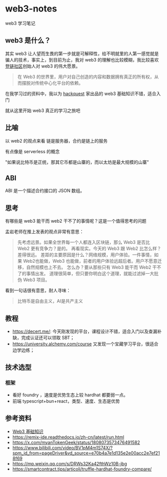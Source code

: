 # web3-notes
web3 学习笔记

## web3 是什么？
其实 web3 让人望而生畏的第一步就是可解释性，给不明就里的人第一感觉就是骗人的技术，事实上，到目前为止，我对 web3 的理解也比较模糊，我比较喜欢[登链社区](https://learnblockchain.cn/)创始人对 web3 的伟大愿景。

>在 Web3 的世界里，用户对自己创造的内容和数据拥有真正的所有权，从而摆脱对传统中心化平台的依赖。

在我学习过的资料中，我以为 [hackquest](https://www.hackquest.io) 家出品的 web3 基础知识不错，适合入门

就从这里开始 web3 真正的学习之旅吧

## 比喻
以 web2 的观点来看
链是服务器，合约是链上的服务

有点像是 serverless 的概念

"如果说比特币是正统，那其它币都是山寨的，而以太坊是最大规模的山寨"

## ABI
ABI 是一个描述合约接口的 JSON 数组。

## 思考
有哪些是 web3 能干而 web2 干不了的事情呢？这是一个值得思考的问题

孟岩老师在推上发表的观点非常有意思：
>先考虑远景。如果全世界每一个人都连入区块链，那么 Web3 是否比 Web2 更有竞争力？是的。
再看现实。今天的 Web3 跟 Web2 比怎么样？差得很远。
差距的主要原因是什么？网络规模，用户体验。一件事情，如果 Web2也能做，Web3 也能做，前者的用户体验远超后者。用户不愿意迁移，自然规模也上不去。
怎么办？要从那些只有 Web3 能干而 Web2 干不了的事情出发。
道理很简单，但只要你明白这个道理，就能过滤掉一大批伪 Web3 项目。

看到一句话很有意思，耐人寻味：
>比特币是自由主义，AI是共产主义

## 教程
- https://decert.me/: 今天刚发现的平台，课程设计不错，适合入门以及查漏补缺，完成认证还可以领取 SBT；
- https://university.alchemy.com/course 又发现一个宝藏学习平台，很适合边学边练；

## 技术选型
### 框架
- 看好 foundry ，速度是优势生态上较 hardhat 都要弱一点。
- 前端 typescript+bun+react，类型、速度、生态是优势

## 参考资料
- [Web3 基础知识](https://www.hackquest.io/zh/practices/1c7557b1-2dbc-4092-9ea2-a0c349e6f17c)
- https://remix-ide.readthedocs.io/zh-cn/latest/run.html
- https://x.com/myanTokenGeek/status/1808073573476491582
- https://www.bilibili.com/video/BV1pM4m1S74X/?spm_id_from=pageDriver&vd_source=e70b4a7e1d135e2e00acc2e7ef218f69
- https://mp.weixin.qq.com/s/DRWs32Ka42fthWz10B-jbg
- https://smartcontract.tips/articoli/truffle-hardhat-foundry-compare/
